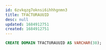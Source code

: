 ```yaml
---
id: 6zvkqzg7oknsi6ihhhgnmn3
title: TFACTURAUUID
desc: null
updated: 1684912751
created: 1684912751
---
```



```sql
CREATE DOMAIN TFACTURAUUID AS VARCHAR(38);
```
